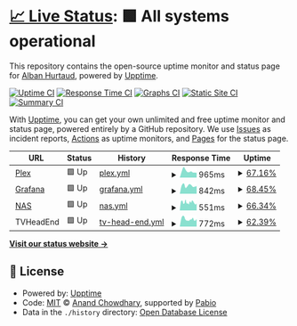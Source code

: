 # [📈 Live Status](https://ahurtaud.github.io/upptime): <!--live status--> **🟩 All systems operational**

This repository contains the open-source uptime monitor and status page for [Alban Hurtaud](https://ahurtaud.github.io/upptime), powered by [Upptime](https://github.com/upptime/upptime).

[![Uptime CI](https://github.com/ahurtaud/upptime/workflows/Uptime%20CI/badge.svg)](https://github.com/ahurtaud/upptime/actions?query=workflow%3A%22Uptime+CI%22)
[![Response Time CI](https://github.com/ahurtaud/upptime/workflows/Response%20Time%20CI/badge.svg)](https://github.com/ahurtaud/upptime/actions?query=workflow%3A%22Response+Time+CI%22)
[![Graphs CI](https://github.com/ahurtaud/upptime/workflows/Graphs%20CI/badge.svg)](https://github.com/ahurtaud/upptime/actions?query=workflow%3A%22Graphs+CI%22)
[![Static Site CI](https://github.com/ahurtaud/upptime/workflows/Static%20Site%20CI/badge.svg)](https://github.com/ahurtaud/upptime/actions?query=workflow%3A%22Static+Site+CI%22)
[![Summary CI](https://github.com/ahurtaud/upptime/workflows/Summary%20CI/badge.svg)](https://github.com/ahurtaud/upptime/actions?query=workflow%3A%22Summary+CI%22)

With [Upptime](https://upptime.js.org), you can get your own unlimited and free uptime monitor and status page, powered entirely by a GitHub repository. We use [Issues](https://github.com/ahurtaud/upptime/issues) as incident reports, [Actions](https://github.com/ahurtaud/upptime/actions) as uptime monitors, and [Pages](https://ahurtaud.github.io/upptime) for the status page.

<!--start: status pages-->
<!-- This summary is generated by Upptime (https://github.com/upptime/upptime) -->
<!-- Do not edit this manually, your changes will be overwritten -->
<!-- prettier-ignore -->
| URL | Status | History | Response Time | Uptime |
| --- | ------ | ------- | ------------- | ------ |
| <img alt="" src="https://app.plex.tv/auth/favicon.ico" height="13"> [Plex](http://plex.hurtauda.fr/identity) | 🟩 Up | [plex.yml](https://github.com/ahurtaud/upptime/commits/HEAD/history/plex.yml) | <details><summary><img alt="Response time graph" src="./graphs/plex/response-time-week.png" height="20"> 965ms</summary><br><a href="https://status.hurtauda.fr/history/plex"><img alt="Response time 941" src="https://img.shields.io/endpoint?url=https%3A%2F%2Fraw.githubusercontent.com%2Fahurtaud%2Fupptime%2FHEAD%2Fapi%2Fplex%2Fresponse-time.json"></a><br><a href="https://status.hurtauda.fr/history/plex"><img alt="24-hour response time 819" src="https://img.shields.io/endpoint?url=https%3A%2F%2Fraw.githubusercontent.com%2Fahurtaud%2Fupptime%2FHEAD%2Fapi%2Fplex%2Fresponse-time-day.json"></a><br><a href="https://status.hurtauda.fr/history/plex"><img alt="7-day response time 965" src="https://img.shields.io/endpoint?url=https%3A%2F%2Fraw.githubusercontent.com%2Fahurtaud%2Fupptime%2FHEAD%2Fapi%2Fplex%2Fresponse-time-week.json"></a><br><a href="https://status.hurtauda.fr/history/plex"><img alt="30-day response time 923" src="https://img.shields.io/endpoint?url=https%3A%2F%2Fraw.githubusercontent.com%2Fahurtaud%2Fupptime%2FHEAD%2Fapi%2Fplex%2Fresponse-time-month.json"></a><br><a href="https://status.hurtauda.fr/history/plex"><img alt="1-year response time 941" src="https://img.shields.io/endpoint?url=https%3A%2F%2Fraw.githubusercontent.com%2Fahurtaud%2Fupptime%2FHEAD%2Fapi%2Fplex%2Fresponse-time-year.json"></a></details> | <details><summary><a href="https://status.hurtauda.fr/history/plex">67.16%</a></summary><a href="https://status.hurtauda.fr/history/plex"><img alt="All-time uptime 93.70%" src="https://img.shields.io/endpoint?url=https%3A%2F%2Fraw.githubusercontent.com%2Fahurtaud%2Fupptime%2FHEAD%2Fapi%2Fplex%2Fuptime.json"></a><br><a href="https://status.hurtauda.fr/history/plex"><img alt="24-hour uptime 91.01%" src="https://img.shields.io/endpoint?url=https%3A%2F%2Fraw.githubusercontent.com%2Fahurtaud%2Fupptime%2FHEAD%2Fapi%2Fplex%2Fuptime-day.json"></a><br><a href="https://status.hurtauda.fr/history/plex"><img alt="7-day uptime 67.16%" src="https://img.shields.io/endpoint?url=https%3A%2F%2Fraw.githubusercontent.com%2Fahurtaud%2Fupptime%2FHEAD%2Fapi%2Fplex%2Fuptime-week.json"></a><br><a href="https://status.hurtauda.fr/history/plex"><img alt="30-day uptime 89.17%" src="https://img.shields.io/endpoint?url=https%3A%2F%2Fraw.githubusercontent.com%2Fahurtaud%2Fupptime%2FHEAD%2Fapi%2Fplex%2Fuptime-month.json"></a><br><a href="https://status.hurtauda.fr/history/plex"><img alt="1-year uptime 93.70%" src="https://img.shields.io/endpoint?url=https%3A%2F%2Fraw.githubusercontent.com%2Fahurtaud%2Fupptime%2FHEAD%2Fapi%2Fplex%2Fuptime-year.json"></a></details>
| <img alt="" src="https://grafana.hurtauda.fr/public/img/grafana_icon.svg" height="13"> [Grafana](https://grafana.hurtauda.fr) | 🟩 Up | [grafana.yml](https://github.com/ahurtaud/upptime/commits/HEAD/history/grafana.yml) | <details><summary><img alt="Response time graph" src="./graphs/grafana/response-time-week.png" height="20"> 842ms</summary><br><a href="https://status.hurtauda.fr/history/grafana"><img alt="Response time 1051" src="https://img.shields.io/endpoint?url=https%3A%2F%2Fraw.githubusercontent.com%2Fahurtaud%2Fupptime%2FHEAD%2Fapi%2Fgrafana%2Fresponse-time.json"></a><br><a href="https://status.hurtauda.fr/history/grafana"><img alt="24-hour response time 808" src="https://img.shields.io/endpoint?url=https%3A%2F%2Fraw.githubusercontent.com%2Fahurtaud%2Fupptime%2FHEAD%2Fapi%2Fgrafana%2Fresponse-time-day.json"></a><br><a href="https://status.hurtauda.fr/history/grafana"><img alt="7-day response time 842" src="https://img.shields.io/endpoint?url=https%3A%2F%2Fraw.githubusercontent.com%2Fahurtaud%2Fupptime%2FHEAD%2Fapi%2Fgrafana%2Fresponse-time-week.json"></a><br><a href="https://status.hurtauda.fr/history/grafana"><img alt="30-day response time 870" src="https://img.shields.io/endpoint?url=https%3A%2F%2Fraw.githubusercontent.com%2Fahurtaud%2Fupptime%2FHEAD%2Fapi%2Fgrafana%2Fresponse-time-month.json"></a><br><a href="https://status.hurtauda.fr/history/grafana"><img alt="1-year response time 1051" src="https://img.shields.io/endpoint?url=https%3A%2F%2Fraw.githubusercontent.com%2Fahurtaud%2Fupptime%2FHEAD%2Fapi%2Fgrafana%2Fresponse-time-year.json"></a></details> | <details><summary><a href="https://status.hurtauda.fr/history/grafana">68.45%</a></summary><a href="https://status.hurtauda.fr/history/grafana"><img alt="All-time uptime 93.92%" src="https://img.shields.io/endpoint?url=https%3A%2F%2Fraw.githubusercontent.com%2Fahurtaud%2Fupptime%2FHEAD%2Fapi%2Fgrafana%2Fuptime.json"></a><br><a href="https://status.hurtauda.fr/history/grafana"><img alt="24-hour uptime 100.00%" src="https://img.shields.io/endpoint?url=https%3A%2F%2Fraw.githubusercontent.com%2Fahurtaud%2Fupptime%2FHEAD%2Fapi%2Fgrafana%2Fuptime-day.json"></a><br><a href="https://status.hurtauda.fr/history/grafana"><img alt="7-day uptime 68.45%" src="https://img.shields.io/endpoint?url=https%3A%2F%2Fraw.githubusercontent.com%2Fahurtaud%2Fupptime%2FHEAD%2Fapi%2Fgrafana%2Fuptime-week.json"></a><br><a href="https://status.hurtauda.fr/history/grafana"><img alt="30-day uptime 89.68%" src="https://img.shields.io/endpoint?url=https%3A%2F%2Fraw.githubusercontent.com%2Fahurtaud%2Fupptime%2FHEAD%2Fapi%2Fgrafana%2Fuptime-month.json"></a><br><a href="https://status.hurtauda.fr/history/grafana"><img alt="1-year uptime 93.92%" src="https://img.shields.io/endpoint?url=https%3A%2F%2Fraw.githubusercontent.com%2Fahurtaud%2Fupptime%2FHEAD%2Fapi%2Fgrafana%2Fuptime-year.json"></a></details>
| <img alt="" src="https://icons.duckduckgo.com/ip3/nas.hurtauda.fr.ico" height="13"> [NAS](https://nas.hurtauda.fr) | 🟩 Up | [nas.yml](https://github.com/ahurtaud/upptime/commits/HEAD/history/nas.yml) | <details><summary><img alt="Response time graph" src="./graphs/nas/response-time-week.png" height="20"> 551ms</summary><br><a href="https://status.hurtauda.fr/history/nas"><img alt="Response time 629" src="https://img.shields.io/endpoint?url=https%3A%2F%2Fraw.githubusercontent.com%2Fahurtaud%2Fupptime%2FHEAD%2Fapi%2Fnas%2Fresponse-time.json"></a><br><a href="https://status.hurtauda.fr/history/nas"><img alt="24-hour response time 495" src="https://img.shields.io/endpoint?url=https%3A%2F%2Fraw.githubusercontent.com%2Fahurtaud%2Fupptime%2FHEAD%2Fapi%2Fnas%2Fresponse-time-day.json"></a><br><a href="https://status.hurtauda.fr/history/nas"><img alt="7-day response time 551" src="https://img.shields.io/endpoint?url=https%3A%2F%2Fraw.githubusercontent.com%2Fahurtaud%2Fupptime%2FHEAD%2Fapi%2Fnas%2Fresponse-time-week.json"></a><br><a href="https://status.hurtauda.fr/history/nas"><img alt="30-day response time 567" src="https://img.shields.io/endpoint?url=https%3A%2F%2Fraw.githubusercontent.com%2Fahurtaud%2Fupptime%2FHEAD%2Fapi%2Fnas%2Fresponse-time-month.json"></a><br><a href="https://status.hurtauda.fr/history/nas"><img alt="1-year response time 629" src="https://img.shields.io/endpoint?url=https%3A%2F%2Fraw.githubusercontent.com%2Fahurtaud%2Fupptime%2FHEAD%2Fapi%2Fnas%2Fresponse-time-year.json"></a></details> | <details><summary><a href="https://status.hurtauda.fr/history/nas">66.34%</a></summary><a href="https://status.hurtauda.fr/history/nas"><img alt="All-time uptime 93.63%" src="https://img.shields.io/endpoint?url=https%3A%2F%2Fraw.githubusercontent.com%2Fahurtaud%2Fupptime%2FHEAD%2Fapi%2Fnas%2Fuptime.json"></a><br><a href="https://status.hurtauda.fr/history/nas"><img alt="24-hour uptime 100.00%" src="https://img.shields.io/endpoint?url=https%3A%2F%2Fraw.githubusercontent.com%2Fahurtaud%2Fupptime%2FHEAD%2Fapi%2Fnas%2Fuptime-day.json"></a><br><a href="https://status.hurtauda.fr/history/nas"><img alt="7-day uptime 66.34%" src="https://img.shields.io/endpoint?url=https%3A%2F%2Fraw.githubusercontent.com%2Fahurtaud%2Fupptime%2FHEAD%2Fapi%2Fnas%2Fuptime-week.json"></a><br><a href="https://status.hurtauda.fr/history/nas"><img alt="30-day uptime 89.10%" src="https://img.shields.io/endpoint?url=https%3A%2F%2Fraw.githubusercontent.com%2Fahurtaud%2Fupptime%2FHEAD%2Fapi%2Fnas%2Fuptime-month.json"></a><br><a href="https://status.hurtauda.fr/history/nas"><img alt="1-year uptime 93.63%" src="https://img.shields.io/endpoint?url=https%3A%2F%2Fraw.githubusercontent.com%2Fahurtaud%2Fupptime%2FHEAD%2Fapi%2Fnas%2Fuptime-year.json"></a></details>
| <img alt="" src="https://icons.duckduckgo.com/ip3/tv.hurtauda.fr.ico" height="13"> TVHeadEnd | 🟩 Up | [tv-head-end.yml](https://github.com/ahurtaud/upptime/commits/HEAD/history/tv-head-end.yml) | <details><summary><img alt="Response time graph" src="./graphs/tv-head-end/response-time-week.png" height="20"> 772ms</summary><br><a href="https://status.hurtauda.fr/history/tv-head-end"><img alt="Response time 828" src="https://img.shields.io/endpoint?url=https%3A%2F%2Fraw.githubusercontent.com%2Fahurtaud%2Fupptime%2FHEAD%2Fapi%2Ftv-head-end%2Fresponse-time.json"></a><br><a href="https://status.hurtauda.fr/history/tv-head-end"><img alt="24-hour response time 722" src="https://img.shields.io/endpoint?url=https%3A%2F%2Fraw.githubusercontent.com%2Fahurtaud%2Fupptime%2FHEAD%2Fapi%2Ftv-head-end%2Fresponse-time-day.json"></a><br><a href="https://status.hurtauda.fr/history/tv-head-end"><img alt="7-day response time 772" src="https://img.shields.io/endpoint?url=https%3A%2F%2Fraw.githubusercontent.com%2Fahurtaud%2Fupptime%2FHEAD%2Fapi%2Ftv-head-end%2Fresponse-time-week.json"></a><br><a href="https://status.hurtauda.fr/history/tv-head-end"><img alt="30-day response time 821" src="https://img.shields.io/endpoint?url=https%3A%2F%2Fraw.githubusercontent.com%2Fahurtaud%2Fupptime%2FHEAD%2Fapi%2Ftv-head-end%2Fresponse-time-month.json"></a><br><a href="https://status.hurtauda.fr/history/tv-head-end"><img alt="1-year response time 828" src="https://img.shields.io/endpoint?url=https%3A%2F%2Fraw.githubusercontent.com%2Fahurtaud%2Fupptime%2FHEAD%2Fapi%2Ftv-head-end%2Fresponse-time-year.json"></a></details> | <details><summary><a href="https://status.hurtauda.fr/history/tv-head-end">62.39%</a></summary><a href="https://status.hurtauda.fr/history/tv-head-end"><img alt="All-time uptime 92.32%" src="https://img.shields.io/endpoint?url=https%3A%2F%2Fraw.githubusercontent.com%2Fahurtaud%2Fupptime%2FHEAD%2Fapi%2Ftv-head-end%2Fuptime.json"></a><br><a href="https://status.hurtauda.fr/history/tv-head-end"><img alt="24-hour uptime 91.02%" src="https://img.shields.io/endpoint?url=https%3A%2F%2Fraw.githubusercontent.com%2Fahurtaud%2Fupptime%2FHEAD%2Fapi%2Ftv-head-end%2Fuptime-day.json"></a><br><a href="https://status.hurtauda.fr/history/tv-head-end"><img alt="7-day uptime 62.39%" src="https://img.shields.io/endpoint?url=https%3A%2F%2Fraw.githubusercontent.com%2Fahurtaud%2Fupptime%2FHEAD%2Fapi%2Ftv-head-end%2Fuptime-week.json"></a><br><a href="https://status.hurtauda.fr/history/tv-head-end"><img alt="30-day uptime 86.05%" src="https://img.shields.io/endpoint?url=https%3A%2F%2Fraw.githubusercontent.com%2Fahurtaud%2Fupptime%2FHEAD%2Fapi%2Ftv-head-end%2Fuptime-month.json"></a><br><a href="https://status.hurtauda.fr/history/tv-head-end"><img alt="1-year uptime 92.32%" src="https://img.shields.io/endpoint?url=https%3A%2F%2Fraw.githubusercontent.com%2Fahurtaud%2Fupptime%2FHEAD%2Fapi%2Ftv-head-end%2Fuptime-year.json"></a></details>

<!--end: status pages-->

[**Visit our status website →**](https://ahurtaud.github.io/upptime)

## 📄 License

- Powered by: [Upptime](https://github.com/upptime/upptime)
- Code: [MIT](./LICENSE) © [Anand Chowdhary](https://anandchowdhary.com), supported by [Pabio](https://pabio.com)
- Data in the `./history` directory: [Open Database License](https://opendatacommons.org/licenses/odbl/1-0/)
